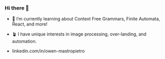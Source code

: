 ### Hi there 👋

<!--
**OwenMastropietro/OwenMastropietro** is a ✨ _special_ ✨ repository because its `README.md` (this file) appears on your GitHub profile.
-->

- 🌱 I’m currently learning about Context Free Grammars, Finite Automata, React, and more!
- 🪴 I have unique interests in image processing, over-landing, and automation.

- linkedin.com/in/owen-mastropietro
